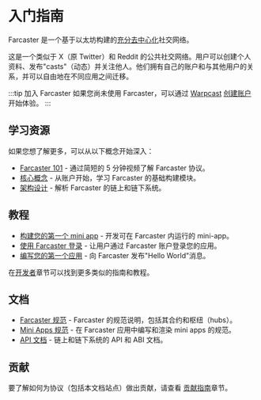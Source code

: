# 入门指南

Farcaster 是一个基于以太坊构建的[充分去中心化](https://www.varunsrinivasan.com/2022/01/11/sufficient-decentralization-for-social-networks)社交网络。

这是一个类似于 X（原 Twitter）和 Reddit 的公共社交网络。用户可以创建个人资料、发布"casts"（动态）并关注他人。他们拥有自己的账户和与其他用户的关系，并可以自由地在不同应用之间迁移。

:::tip 加入 Farcaster
如果您尚未使用 Farcaster，可以通过 [Warpcast](https://www.warpcast.com/) [创建账户](https://www.warpcast.com/)开始体验。
:::

## 学习资源

如果您想了解更多，可以从以下概念开始深入：

- [Farcaster 101](https://www.youtube.com/playlist?list=PL0eq1PLf6eUdm35v_840EGLXkVJDhxhcF) - 通过简短的 5 分钟视频了解 Farcaster 协议。
- [核心概念](/zh/learn/what-is-farcaster/accounts) - 从账户开始，学习 Farcaster 的基础构建模块。
- [架构设计](/zh/learn/architecture/overview) - 解析 Farcaster 的链上和链下系统。

## 教程

- [构建您的第一个 mini app](/zh/developers/frames/getting-started) - 开发可在 Farcaster 内运行的 mini-app。
- [使用 Farcaster 登录](/zh/auth-kit/installation) - 让用户通过 Farcaster 账户登录您的应用。
- [编写您的第一个应用](/zh/developers/index) - 向 Farcaster 发布"Hello World"消息。

在[开发者](/zh/developers/)章节可以找到更多类似的指南和教程。

## 文档

- [Farcaster 规范](https://github.com/farcasterxyz/protocol) - Farcaster 的规范说明，包括其合约和枢纽（hubs）。
- [Mini Apps 规范](/zh/developers/frames/spec) - 在 Farcaster 应用中编写和渲染 mini apps 的规范。
- [API 文档](/zh/reference/) - 链上和链下系统的 API 和 ABI 文档。

## 贡献

要了解如何为协议（包括本文档站点）做出贡献，请查看
[贡献指南](/zh/learn/contributing/overview)章节。
